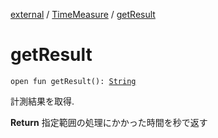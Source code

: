 [external](../index.md) / [TimeMeasure](index.md) / [getResult](./get-result.md)

# getResult

`open fun getResult(): `[`String`](https://kotlinlang.org/api/latest/jvm/stdlib/kotlin/-string/index.html)

計測結果を取得.

**Return**
指定範囲の処理にかかった時間を秒で返す

